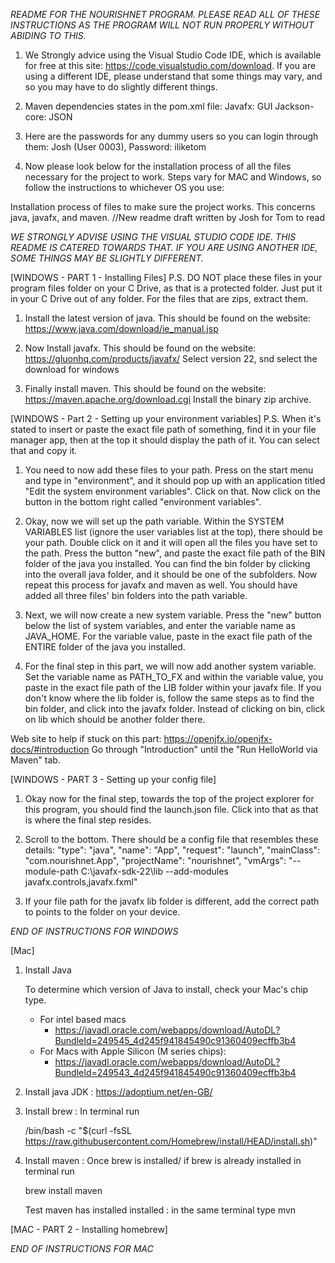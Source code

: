 *README FOR THE NOURISHNET PROGRAM. PLEASE READ ALL OF THESE INSTRUCTIONS AS THE PROGRAM WILL NOT RUN PROPERLY WITHOUT ABIDING TO THIS.*

1. We Strongly advice using the Visual Studio Code IDE, which is available for free at this site: 
https://code.visualstudio.com/download. If you are using a different IDE, please understand that some things may vary, and so you may have to do slightly different things. 

2. Maven dependencies states in the pom.xml file: 
    Javafx: GUI
    Jackson-core: JSON

3. Here are the passwords for any dummy users so you can login through them: 
    Josh (User 0003), Password: iliketom


4. Now please look below for the installation process of all the files necessary for the project to work. Steps vary for MAC and Windows, so follow the instructions to whichever OS you use:



Installation process of files to make sure the project works. This concerns java, javafx, and maven.
//New readme draft written by Josh for Tom to read

*WE STRONGLY ADVISE USING THE VISUAL STUDIO CODE IDE. THIS README IS CATERED TOWARDS THAT. IF YOU ARE USING ANOTHER IDE, SOME THINGS MAY BE SLIGHTLY DIFFERENT.*

[WINDOWS - PART 1 - Installing Files]
P.S. DO NOT place these files in your program files folder on your C Drive, as that is a protected folder. Just put it in your C Drive out of any folder. For the files that are zips, extract them.

1. Install the latest version of java. This should be found on the website: https://www.java.com/download/ie_manual.jsp

2. Now Install javafx. This should be found on the website: https://gluonhq.com/products/javafx/
Select version 22, snd select the download for windows

3. Finally install maven. This should be found on the website: https://maven.apache.org/download.cgi
Install the binary zip archive. 


[WINDOWS - Part 2 - Setting up your environment variables] 
P.S. When it's stated to insert or paste the exact file path of something, find it in your file manager app, then at the top it should display the path of it. You can select that and copy it.

1. You need to now add these files to your path. Press on the start menu and type in "environment", and it should pop up with an application titled "Edit the system environment variables". Click on that. Now click on the button in the bottom right called "environment variables".

2. Okay, now we will set up the path variable. Within the SYSTEM VARIABLES list (ignore the user variables list at the top), there should be your path. Double click on it and it will open all the files you have set to the path. Press the button "new", and paste the exact file path of the BIN folder of the java you installed. You can find the bin folder by clicking into the overall java folder, and it should be one of the subfolders. Now repeat this process for javafx and maven as well. You should have added all three files' bin folders into the path variable. 

3. Next, we will now create a new system variable. Press the "new" button below the list of system variables, and enter the variable name as JAVA_HOME. For the variable value, paste in the exact file path of the ENTIRE folder of the java you installed.

4. For the final step in this part, we will now add another system variable. Set the variable name as PATH_TO_FX and within the variable value, you paste in the exact file path of the LIB folder within your javafx file. If you don't know where the lib folder is, follow the same steps as to find the bin folder, and click into the javafx folder. Instead of clicking on bin, click on lib which should be another folder there.

Web site to help if stuck on this part: https://openjfx.io/openjfx-docs/#introduction 
Go through "Introduction" until the "Run HelloWorld via Maven" tab.

[WINDOWS - PART 3 - Setting up your config file] 

1. Okay now for the final step, towards the top of the project explorer for this program, you should find the launch.json file. Click into that as that is where the final step resides. 

2. Scroll to the bottom. There should be a config file that resembles these details: 
    "type": "java",
    "name": "App",
    "request": "launch",
    "mainClass": "com.nourishnet.App",
    "projectName": "nourishnet",
    "vmArgs": "--module-path C:\\javafx-sdk-22\\lib --add-modules javafx.controls,javafx.fxml"

3. If your file path for the javafx lib folder is different, add the correct path to points to the folder on your device. 

*END OF INSTRUCTIONS FOR WINDOWS*

[Mac] 

1. Install Java

    To determine which version of Java to install, check your Mac's chip type.
    - For intel based macs 
        - https://javadl.oracle.com/webapps/download/AutoDL?BundleId=249545_4d245f941845490c91360409ecffb3b4
    - For Macs with Apple Silicon (M series chips): 
        - https://javadl.oracle.com/webapps/download/AutoDL?BundleId=249543_4d245f941845490c91360409ecffb3b4

2. Install java JDK : https://adoptium.net/en-GB/

3. Install brew : In terminal run

    /bin/bash -c "$(curl -fsSL https://raw.githubusercontent.com/Homebrew/install/HEAD/install.sh)"

4. Install maven : Once brew is installed/ if brew is already installed in terminal run

    brew install maven

    Test maven has installed installed : in the same terminal type mvn

[MAC - PART 2 - Installing homebrew]

*END OF INSTRUCTIONS FOR MAC*